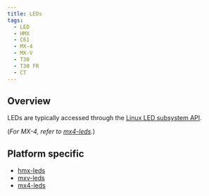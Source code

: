 ```yaml
---
title: LEDs
tags:
  - LED
  - HMX
  - C61
  - MX-4
  - MX-V
  - T30
  - T30 FR
  - CT
---
```


## Overview
LEDs are typically accessed through the [Linux LED subsystem API](https://docs.kernel.org/leds/leds-class.html).

(*For MX-4, refer to [mx4-leds](mx4/leds.md).*)

## Platform specific

- [hmx-leds](hmx/leds.md)
- [mxv-leds](mxv/leds.md)
- [mx4-leds](mx4/leds.md)
